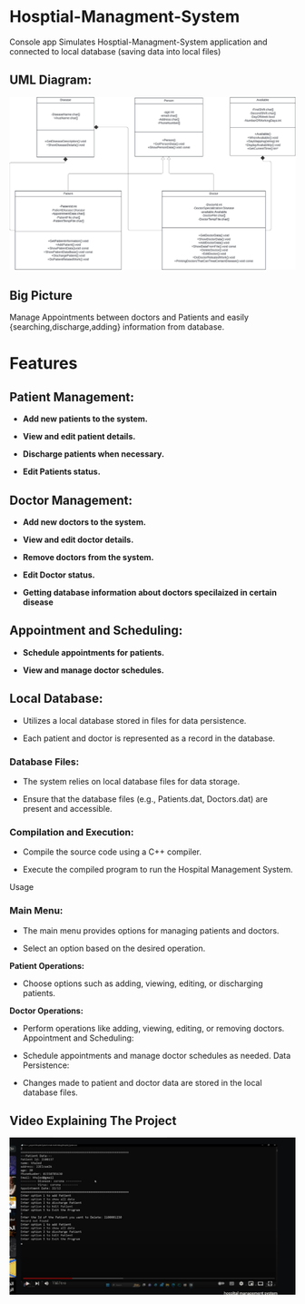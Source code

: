 # Hosptial-Managment-System 
Console app Simulates Hosptial-Managment-System application and connected to local database (saving data into local files)
## UML Diagram:

<img src="https://github.com/khalwsh/Hosptial-Managment-System/blob/main/Hosptial-Managment-System/Team%20document%20-%20Page%201%20(1).png" width=900>

## Big Picture
Manage Appointments between doctors and Patients and easily {searching,discharge,adding} information from database.

# Features
## Patient Management:

- __Add new patients to the system.__

- __View and edit patient details.__

- __Discharge patients when necessary.__

- __Edit Patients status.__


## Doctor Management:

- __Add new doctors to the system.__

- __View and edit doctor details.__

- __Remove doctors from the system.__

- __Edit Doctor status.__

- __Getting database information about doctors specilaized in certain disease__

## Appointment and Scheduling:

- __Schedule appointments for patients.__

- __View and manage doctor schedules.__

## Local Database:

- Utilizes a local database stored in files for data persistence.

- Each patient and doctor is represented as a record in the database.
 
### Database Files:

- The system relies on local database files for data storage.

- Ensure that the database files (e.g., Patients.dat, Doctors.dat) are present and accessible.

### Compilation and Execution:

- Compile the source code using a C++ compiler.

- Execute the compiled program to run the Hospital Management System.

Usage
### Main Menu:

- The main menu provides options for managing patients and doctors.

- Select an option based on the desired operation.

__Patient Operations:__

- Choose options such as adding, viewing, editing, or discharging patients.

__Doctor Operations:__

- Perform operations like adding, viewing, editing, or removing doctors.
Appointment and Scheduling:

- Schedule appointments and manage doctor schedules as needed.
Data Persistence:

- Changes made to patient and doctor data are stored in the local database files.

## Video Explaining The Project
[![Video on youtube](https://github.com/khalwsh/Hosptial-Managment-System/blob/main/Hosptial-Managment-System/Web%20capture_17-1-2024_132533_www.youtube.com.jpeg)](https://www.youtube.com/watch?si=09bWFZ-5IOU646bq&v=HCK4cW0Mtbk&feature=youtu.be)
